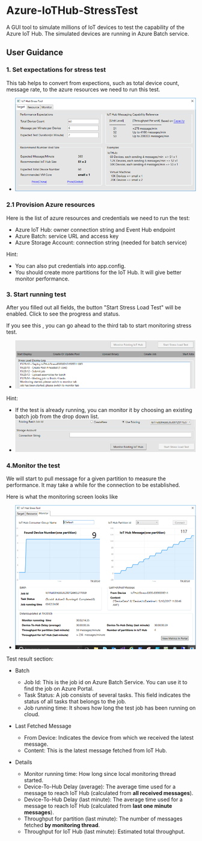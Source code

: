 # Azure-IoTHub-StressTest
A GUI tool to simulate millions of IoT devices to test the capability of the Azure IoT Hub. The simulated devices are running in Azure Batch service.

## User Guidance

### 1. Set expectations for stress test
This tab helps to convert from expections, such as total device count, message rate, to the azure resources we need to run this test. 

- ![Tab1 Image](https://raw.githubusercontent.com/IoTChinaTeam/Azure-IoTHub-StressTest/master/doc/images/tab1.PNG)
### 2.1 Provision Azure resources
Here is the list of azure resources and credentials we need to run the test:

- Azure IoT Hub: owner connection string and Event Hub endpoint
- Azure Batch: service URL and access key 
- Azure Storage Account: connection string (needed for batch service)

Hint:
- You can also put credentials into app.config.
- You should create more partitions for the IoT Hub. It will give better monitor performance. 

### 3. Start running test

After you filled out all fields, the button "Start Stress Load Test" will be enabled. Click to see the progress and status.

If you see this , you can go ahead to the third tab to start monitoring stress test.
- ![Tab1 Image](https://raw.githubusercontent.com/IoTChinaTeam/Azure-IoTHub-StressTest/master/doc/images/tab2_2.PNG)

Hint:
- If the test is already running, you can monitor it by choosing an existing batch job from the drop down list.
- ![Tab1 Image](https://raw.githubusercontent.com/IoTChinaTeam/Azure-IoTHub-StressTest/master/doc/images/existing.PNG)

### 4.Monitor the test

We will start to pull message for a given partition to measure the performance. It may take a while for the connection to be established. 

Here is what the monitoring screen looks like
- ![Tab1 Image](https://raw.githubusercontent.com/IoTChinaTeam/Azure-IoTHub-StressTest/master/doc/images/tab3.PNG)

Test result section:
- Batch
  - Job Id: This is the job id on Azure Batch Service. You can use it to find the job on Azure Portal.
  - Task Status: A job consists of several tasks. This field indicates the status of all tasks that belongs to the job.
  - Job running time: It shows how long the test job has been running on cloud.

- Last Fetched Message
  - From Device: Indicates the device from which we received the latest message.
  - Content: This is the latest message fetched from IoT Hub.
  
- Details
  - Monitor running time: How long since local monitoring thread started.
  - Device-To-Hub Delay (average): The average time used for a message to reach IoT Hub (calculated from <b>all received messages</b>).
  - Device-To-Hub Delay (last minute): The average time used for a message to reach IoT Hub (calculated from <b>last one minute messages</b>).
  - Throughput for partition (last minute): The number of messages fetched <b>by monitoring thread</b>.
  - Throughput for IoT Hub (last minute): Estimated total throughput.
